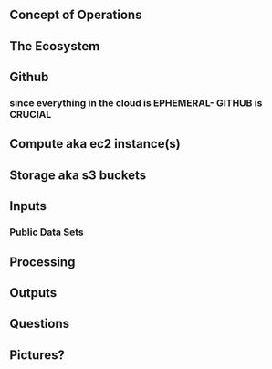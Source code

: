## Concept of Operations


## The Ecosystem

## Github

### since everything in the cloud is EPHEMERAL- GITHUB is CRUCIAL

## Compute aka ec2 instance(s)

## Storage aka s3 buckets

## Inputs
### Public Data Sets

## Processing

## Outputs


## Questions

## Pictures?

